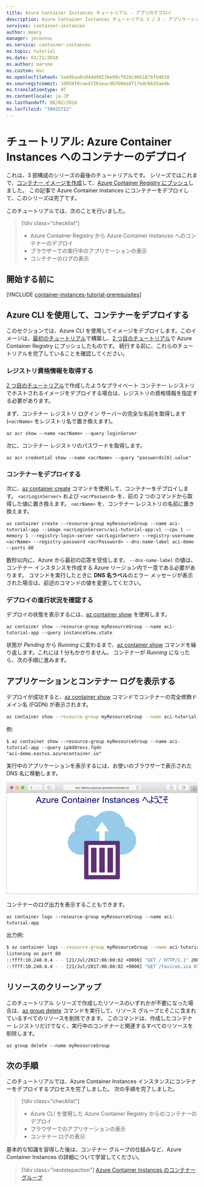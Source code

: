 ```yaml
---
title: Azure Container Instances チュートリアル - アプリのデプロイ
description: Azure Container Instances チュートリアル 3 / 3 - アプリケーションのデプロイ
services: container-instances
author: mmacy
manager: jeconnoc
ms.service: container-instances
ms.topic: tutorial
ms.date: 03/21/2018
ms.author: marsma
ms.custom: mvc
ms.openlocfilehash: 5a68baa0c04dd90236e99cf010c96b1876fb4638
ms.sourcegitcommit: 1d850f6cae47261eacdb7604a9f17edc6626ae4b
ms.translationtype: HT
ms.contentlocale: ja-JP
ms.lasthandoff: 08/02/2018
ms.locfileid: "39425712"
---
```

# <a name="tutorial-deploy-a-container-to-azure-container-instances"></a>チュートリアル: Azure Container Instances へのコンテナーのデプロイ

これは、3 部構成のシリーズの最後のチュートリアルです。 シリーズではこれまで、[コンテナー イメージを作成](container-instances-tutorial-prepare-app.md)して、[Azure Container Registry にプッシュ](container-instances-tutorial-prepare-acr.md)しました。 この記事で Azure Container Instances にコンテナーをデプロイして、このシリーズは完了です。

このチュートリアルでは、次のことを行いました。

> [!div class="checklist"]
> * Azure Container Registry から Azure Container Instances へのコンテナーのデプロイ
> * ブラウザーでの実行中のアプリケーションの表示
> * コンテナーのログの表示

## <a name="before-you-begin"></a>開始する前に

[!INCLUDE [container-instances-tutorial-prerequisites](../../includes/container-instances-tutorial-prerequisites.md)]

## <a name="deploy-the-container-using-the-azure-cli"></a>Azure CLI を使用して、コンテナーをデプロイする

このセクションでは、Azure CLI を使用してイメージをデプロイします。このイメージは、[最初のチュートリアル](container-instances-tutorial-prepare-app.md)で構築し、[2 つ目のチュートリアル](container-instances-tutorial-prepare-acr.md)で Azure Container Registry にプッシュしたものです。 続行する前に、これらのチュートリアルを完了していることを確認してください。

### <a name="get-registry-credentials"></a>レジストリ資格情報を取得する

[2 つ目のチュートリアル](container-instances-tutorial-prepare-acr.md)で作成したようなプライベート コンテナー レジストリでホストされるイメージをデプロイする場合は、レジストリの資格情報を指定する必要があります。

まず、コンテナー レジストリ ログイン サーバーの完全な名前を取得します (`<acrName>` をレジストリ名で置き換えます)。

```azurecli
az acr show --name <acrName> --query loginServer
```

次に、コンテナー レジストリのパスワードを取得します。

```azurecli
az acr credential show --name <acrName> --query "passwords[0].value"
```

### <a name="deploy-container"></a>コンテナーをデプロイする

次に、[az container create][az-container-create] コマンドを使用して、コンテナーをデプロイします。 `<acrLoginServer>` および `<acrPassword>` を、前の 2 つのコマンドから取得した値に置き換えます。 `<acrName>` を、コンテナー レジストリの名前に置き換えます。

```azurecli
az container create --resource-group myResourceGroup --name aci-tutorial-app --image <acrLoginServer>/aci-tutorial-app:v1 --cpu 1 --memory 1 --registry-login-server <acrLoginServer> --registry-username <acrName> --registry-password <acrPassword> --dns-name-label aci-demo --ports 80
```

数秒以内に、Azure から最初の応答を受信します。 `--dns-name-label` の値は、コンテナー インスタンスを作成する Azure リージョン内で一意である必要があります。 コマンドを実行したときに **DNS 名ラベル**のエラー メッセージが表示された場合は、前述のコマンドの値を変更してください。

### <a name="verify-deployment-progress"></a>デプロイの進行状況を確認する

デプロイの状態を表示するには、[az container show][az-container-show] を使用します。

```azurecli
az container show --resource-group myResourceGroup --name aci-tutorial-app --query instanceView.state
```

状態が *Pending* から *Running* に変わるまで、[az container show][az-container-show] コマンドを繰り返します。これには 1 分もかかりません。 コンテナーが *Running* になったら、次の手順に進みます。

## <a name="view-the-application-and-container-logs"></a>アプリケーションとコンテナー ログを表示する

デプロイが成功すると、[az container show][az-container-show] コマンドでコンテナーの完全修飾ドメイン名 (FQDN) が表示されます。

```bash
az container show --resource-group myResourceGroup --name aci-tutorial-app --query ipAddress.fqdn
```

例: 
```console
$ az container show --resource-group myResourceGroup --name aci-tutorial-app --query ipAddress.fqdn
"aci-demo.eastus.azurecontainer.io"
```

実行中のアプリケーションを表示するには、お使いのブラウザーで表示された DNS 名に移動します。

![ブラウザーでの Hello World アプリ][aci-app-browser]

コンテナーのログ出力を表示することもできます。

```azurecli
az container logs --resource-group myResourceGroup --name aci-tutorial-app
```

出力例:

```bash
$ az container logs --resource-group myResourceGroup --name aci-tutorial-app
listening on port 80
::ffff:10.240.0.4 - - [21/Jul/2017:06:00:02 +0000] "GET / HTTP/1.1" 200 1663 "-" "Mozilla/5.0 (Macintosh; Intel Mac OS X 10_12_5) AppleWebKit/537.36 (KHTML, like Gecko) Chrome/59.0.3071.115 Safari/537.36"
::ffff:10.240.0.4 - - [21/Jul/2017:06:00:02 +0000] "GET /favicon.ico HTTP/1.1" 404 150 "http://aci-demo.eastus.azurecontainer.io/" "Mozilla/5.0 (Macintosh; Intel Mac OS X 10_12_5) AppleWebKit/537.36 (KHTML, like Gecko) Chrome/59.0.3071.115 Safari/537.36"
```

## <a name="clean-up-resources"></a>リソースのクリーンアップ

このチュートリアル シリーズで作成したリソースのいずれかが不要になった場合は、[az group delete][az-group-delete] コマンドを実行して、リソース グループとそこに含まれているすべてのリソースを削除できます。 このコマンドは、作成したコンテナー レジストリだけでなく、実行中のコンテナーと関連するすべてのリソースを削除します。

```azurecli-interactive
az group delete --name myResourceGroup
```

## <a name="next-steps"></a>次の手順

このチュートリアルでは、Azure Container Instances インスタンスにコンテナーをデプロイするプロセスを完了しました。 次の手順を完了しました。

> [!div class="checklist"]
> * Azure CLI を使用した Azure Container Registry からのコンテナーのデプロイ
> * ブラウザーでのアプリケーションの表示
> * コンテナー ログの表示

基本的な知識を習得した後は、コンテナー グループの仕組みなど、Azure Container Instances の詳細について学習してください。

> [!div class="nextstepaction"]
> [Azure Container Instances のコンテナー グループ](container-instances-container-groups.md)

<!-- IMAGES -->
[aci-app-browser]: ./media/container-instances-quickstart/aci-app-browser.png

<!-- LINKS - external -->
[docker-linux]: https://docs.docker.com/engine/installation/#supported-platforms
[docker-login]: https://docs.docker.com/engine/reference/commandline/login/
[docker-mac]: https://docs.docker.com/docker-for-mac/
[docker-push]: https://docs.docker.com/engine/reference/commandline/push/
[docker-tag]: https://docs.docker.com/engine/reference/commandline/tag/
[docker-windows]: https://docs.docker.com/docker-for-windows/

<!-- LINKS - internal -->
[az-container-create]: /cli/azure/container#az-container-create
[az-container-show]: /cli/azure/container#az-container-show
[az-group-delete]: /cli/azure/group#az-group-delete
[azure-cli-install]: /cli/azure/install-azure-cli
[prepare-app]: ./container-instances-tutorial-prepare-app.md
